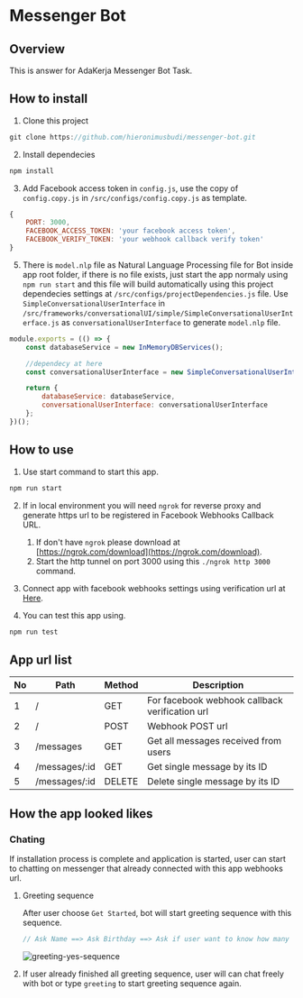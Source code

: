 # Messenger Bot

## Overview

This is answer for AdaKerja Messenger Bot Task.

## How to install

1. Clone this project

```Javascript
git clone https://github.com/hieronimusbudi/messenger-bot.git
```

2. Install dependecies

```Javascript
npm install
```

3. Add Facebook access token in `config.js`, use the copy of `config.copy.js` in `/src/configs/config.copy.js` as template.

```Javascript
{
    PORT: 3000,
    FACEBOOK_ACCESS_TOKEN: 'your facebook access token',
    FACEBOOK_VERIFY_TOKEN: 'your webhook callback verify token'
}
```

5. There is `model.nlp` file as Natural Language Processing file for Bot inside app root folder, if there is no file exists, just start the app normaly using `npm run start` and this file will build automatically using this project dependecies settings at `/src/configs/projectDependencies.js` file. Use `SimpleConversationalUserInterface` in `/src/frameworks/conversationalUI/simple/SimpleConversationalUserInterface.js` as `conversationalUserInterface` to generate `model.nlp` file.

```Javascript
module.exports = (() => {
    const databaseService = new InMemoryDBServices();

    //dependecy at here
    const conversationalUserInterface = new SimpleConversationalUserInterface();

    return {
        databaseService: databaseService,
        conversationalUserInterface: conversationalUserInterface
    };
})();
```

## How to use

1. Use start command to start this app.

```Javascript
npm run start
```

2. If in local environment you will need `ngrok` for reverse proxy and generate https url to be registered in Facebook Webhooks Callback URL.

   1. If don't have `ngrok` please download at [https://ngrok.com/download](https://ngrok.com/download).
   2. Start the http tunnel on port 3000 using this `./ngrok http 3000` command.

3. Connect app with facebook webhooks settings using verification url at [Here](#app-url-list).
4. You can test this app using.

```Javascript
npm run test
```

## App url list

| No  | Path          | Method | Description                                    |
| --- | ------------- | ------ | ---------------------------------------------- |
| 1   | /             | GET    | For facebook webhook callback verification url |
| 2   | /             | POST   | Webhook POST url                               |
| 3   | /messages     | GET    | Get all messages received from users           |
| 4   | /messages/:id | GET    | Get single message by its ID                   |
| 5   | /messages/:id | DELETE | Delete single message by its ID                |

## How the app looked likes

### Chating

If installation process is complete and application is started, user can start to chatting on messenger that already connected with this app webhooks url.

1. Greeting sequence

   After user choose `Get Started`, bot will start greeting sequence with this sequence.

   ```Javascript
   // Ask Name ==> Ask Birthday ==> Ask if user want to know how many days until his birthday => Give answer if yes and Goodbye if no
   ```
   
   ![greeting-yes-sequence](https://user-images.githubusercontent.com/28037175/115990263-70e73e80-a5ec-11eb-884e-f70d10d93d98.gif)


2. If user already finished all greeting sequence, user will can chat freely with bot or type `greeting` to start greeting sequence again.
